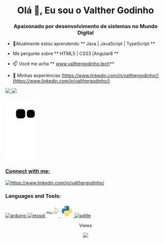 <h1 align="center">Olá 👋, Eu sou o Valther Godinho</h1>
<h3 align="center">Apaixonado por desenvolvimento de sistemas no Mundo Digital</h3>

- 🌱Atualmente estou aprendendo **  Java | JavaScript | TypeScript **

- Me pergunte sobre ** HTML5 | CSS3 |Angular8 **

- 📫 Você me acha ** www.valthergodinho.tech**

- 📄 Minhas experiências [https://www.linkedin.com/in/valthergodinho/](https://www.linkedin.com/in/valthergodinho/)


 <a href="https://github.com/ValtherGodinho">
  <img height="180em" src="https://github-readme-stats.vercel.app/api?username=ValtherGodinho&show_icons=true&theme=drack&include_all_commits=true&count_private=true"/>
  <img height="180em" src="https://github-readme-stats.vercel.app/api/top-langs/?username=ValtherGodinho&layout=compact&langs_count=7&theme=drack"/>
</div>

  ![Snake animation](https://github.com/rafaballerini/rafaballerini/blob/output/github-contribution-grid-snake.svg)
 
</div>
<h3 align="left">Connect with me:</h3>
<p align="left">
<a href="https://linkedin.com/in/https://www.linkedin.com/in/valthergodinho/" target="blank"><img align="center" src="https://raw.githubusercontent.com/rahuldkjain/github-profile-readme-generator/master/src/images/icons/Social/linked-in-alt.svg" alt="https://www.linkedin.com/in/valthergodinho/" height="30" width="40" /></a>
</p>
</div>
<h3 align="left">Languages and Tools:</h3>
<p align="left"> <a href="https://www.arduino.cc/" target="_blank" rel="noreferrer"> <img src="https://cdn.worldvectorlogo.com/logos/arduino-1.svg" alt="arduino" width="40" height="40"/> </a> <a href="https://www.microsoft.com/en-us/sql-server" target="_blank" rel="noreferrer"> <img src="https://www.svgrepo.com/show/303229/microsoft-sql-server-logo.svg" alt="mssql" width="40" height="40"/> </a> <a href="https://www.mysql.com/" target="_blank" rel="noreferrer"> <img src="https://raw.githubusercontent.com/devicons/devicon/master/icons/mysql/mysql-original-wordmark.svg" alt="mysql" width="40" height="40"/> </a> <a href="https://www.python.org" target="_blank" rel="noreferrer"> <img src="https://raw.githubusercontent.com/devicons/devicon/master/icons/python/python-original.svg" alt="python" width="40" height="40"/> </a> <a href="https://www.sqlite.org/" target="_blank" rel="noreferrer"> <img src="https://www.vectorlogo.zone/logos/sqlite/sqlite-icon.svg" alt="sqlite" width="40" height="40"/> </a> </p>

<p align="center"> Views </p>
<p align="center">   <img alingn="center" src="https://profile-counter.glitch.me/ValtherGodinho/count.svg" /></p>

</div>

<!--
**ValtherGodinho/ValtherGodinho** is a ✨ _special_ ✨ repository because its `README.md` (this file) appears on your GitHub profile.

Here are some ideas to get you started:

- 🔭 I’m currently working on ...
- 🌱 I’m currently learning ...
- 👯 I’m looking to collaborate on ...
- 🤔 I’m looking for help with ...
- 💬 Ask me about ...
- 📫 How to reach me: ...
- 😄 Pronouns: ...
- ⚡ Fun fact: ...
-->
